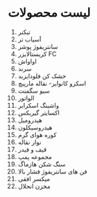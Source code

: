 # لیست محصولات

1. تیکنر
2. آسیاب تر
3. سانتریفوژ پوشر
4. کریستالایزر FC
5. اواواش
6. سرند
7. خشک کن فلودایزبد
8. اسکرو کانوایر- نقاله مارپیچ
9. سیو سگمنت
10. الواتور
11. واشینگ اسکرابر
12. اکسایتر گیربکس
13. هیدرومیل
14. هیدروسیکلون
15. کوره هوای گرم
16. نوار نقاله
17. قیف و فیدر
18. مجموعه پمپ
19. سنگ شکن هازماگ
20. فن های سانتریفوژ فشار بالا
21. میکسر افقی
22. مخزن انحلال
